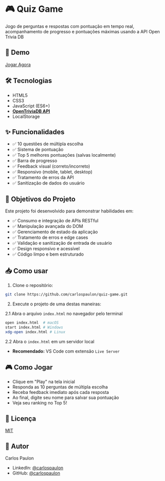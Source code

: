 # 🎮 Quiz Game

Jogo de perguntas e respostas com pontuação em tempo real, acompanhamento de progresso e pontuações máximas usando a API Open Trivia DB

## 🚀 Demo

[Jogar Agora](https://carlospaulon.github.io/quiz-game/)

## 🛠️ Tecnologias

- HTML5 
- CSS3
- JavaScript (ES6+)
- **[OpenTriviaDB API](https://opentdb.com/api_config.php)**
- LocalStorage

## ✨ Funcionalidades

- ✅ 10 questões de múltipla escolha
- ✅ Sistema de pontuação
- ✅ Top 5 melhores pontuações (salvas localmente)
- ✅ Barra de progresso
- ✅ Feedback visual (correto/incorreto)
- ✅ Responsivo (mobile, tablet, desktop)
- ✅ Tratamento de erros da API
- ✅ Sanitização de dados do usuário

## 🎯 Objetivos do Projeto
Este projeto foi desenvolvido para demonstrar habilidades em:

- ✅ Consumo e integração de APIs RESTful
- ✅ Manipulação avançada do DOM
- ✅ Gerenciamento de estado da aplicação
- ✅ Tratamento de erros e edge cases
- ✅ Validação e sanitização de entrada de usuário
- ✅ Design responsivo e acessível
- ✅ Código limpo e bem estruturado

## 📥 Como usar

1. Clone o repositório:
```bash
git clone https://github.com/carlospaulon/quiz-game.git
```

2. Execute o projeto de uma destas maneiras:
   
2.1 Abra o arquivo `index.html` no navegador pelo terminal
```bash
open index.html  # macOS
start index.html # Windows
xdg-open index.html # Linux
```

2.2 Abra o `index.html` em um servidor local

- **Recomendado:** VS Code com extensão `Live Server`

## 🎮 Como Jogar

- Clique em "Play" na tela inicial
- Responda as 10 perguntas de múltipla escolha
- Receba feedback imediato após cada resposta
- Ao final, digite seu nome para salvar sua pontuação
- Veja seu ranking no Top 5!

## 📄 Licença
[MIT](LICENSE)

## 👤 Autor
Carlos Paulon

- LinkedIn: [@carlospaulon](https://www.linkedin.com/in/carlospaulon/)
- GitHub: [@carlospaulon](https://github.com/carlospaulon)
